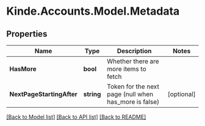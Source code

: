 # Kinde.Accounts.Model.Metadata

## Properties

Name | Type | Description | Notes
------------ | ------------- | ------------- | -------------
**HasMore** | **bool** | Whether there are more items to fetch | 
**NextPageStartingAfter** | **string** | Token for the next page (null when has_more is false) | [optional] 

[[Back to Model list]](../README.md#documentation-for-models) [[Back to API list]](../README.md#documentation-for-api-endpoints) [[Back to README]](../README.md)

